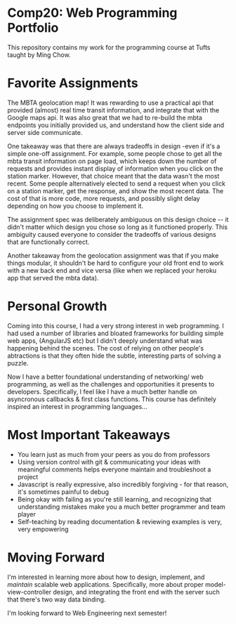 # Comp20: Web Programming Portfolio
This repository contains my work for the programming course at Tufts
taught by Ming Chow.

# Favorite Assignments
The MBTA geolocation map! It was rewarding to use a practical api that
provided (almost) real time transit information, and integrate that
with the Google maps api. It was also great that we had to re-build the
mbta endpoints you initially provided us, and understand how the
client side and server side communicate. 

One takeaway was that there are always tradeoffs in design -even if it's a simple one-off assignment. 
For example, some people chose to get all the mbta transit information on page load, which
keeps down the number of requests and provides instant display of
information when you click on the station marker. However, that choice meant that the data wasn't the most recent. Some people alternatively elected to send a request when you click on a station marker, get the response, and show the most recent data. The cost of that is
more code, more requests, and possibly slight delay depending on how you choose
to implement it.  

The assignment spec was deliberately ambiguous on this design choice -- it didn't matter which design you chose so long as it functioned properly. This ambiguity caused everyone to 
consider the tradeoffs of various designs that are functionally correct. 

Another takeaway from the geolocation assignment was that if you make things modular, it shouldn't be hard to configure your old front end to work with a new back end and vice versa 
(like when we replaced your heroku app that served the mbta data). 

# Personal Growth
Coming into this course, I had a very strong interest in web programming.
I had used a number of libraries and bloated frameworks for building simple web apps, 
(AngularJS etc) but I didn't deeply understand what was happening behind the scenes.
The cost of relying on other people's abtractions is that they often hide the subtle, interesting parts of solving a puzzle. 

Now I have a better foundational understanding of networking/ web programming, as well as 
the challenges and opportunities it presents to developers. Specifically, 
I feel like I have a much better handle on asyncronous callbacks & first class
functions. This course has definitely inspired an interest in 
programming languages... 

# Most Important Takeaways

* You learn just as much from your peers as you do from professors
* Using version control with git & communicating your ideas with meaningful comments
 helps everyone maintain and troubleshoot a project
* Javascript is really expressive, also incredibly forgiving - for that reason, it's sometimes painful to debug
* Being okay with failing as you're still learning, and recognizing that understanding mistakes make you a much better programmer and team player 
* Self-teaching by reading documentation & reviewing examples is very, very empowering 

# Moving Forward
I'm interested in learning more about how to design, implement, and *maintain*
scalable web applications. Specifically, more about proper model-view-controller
design, and integrating the front end with the server such that there's two
way data binding.

I'm looking forward to Web Engineering next semester!